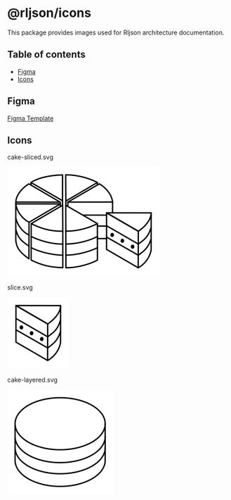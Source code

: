 # @rljson/icons

This package provides images used for Rljson architecture documentation.

## Table of contents <!-- omit in toc -->

- [Figma](#figma)
- [Icons](#icons)

## Figma

[Figma Template](https://www.figma.com/community/file/1479012733803802350)

## Icons

cake-sliced.svg

<img alt="cake-sliced.svg" src="src/cake-sliced.svg" style="background: white;padding:1rem">

slice.svg

<img alt="slice.svg" src="src/slice.svg" style="background: white;padding:1rem">

cake-layered.svg

<img alt="cake-layered.svg" src="src/cake-layered.svg" style="background: white;padding:1rem">
